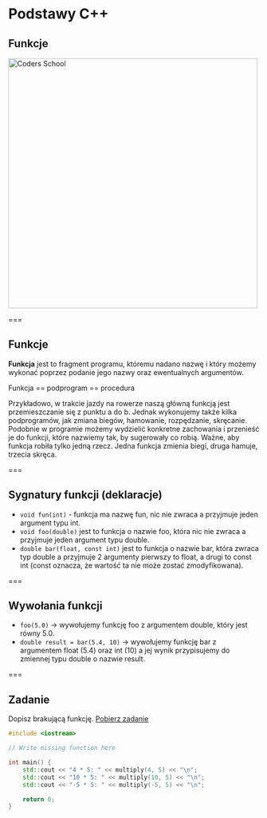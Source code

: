 <!-- .slide: data-background="#111111" -->

# Podstawy C++

## Funkcje

<a href="https://coders.school">
    <img width="500" data-src="../img/coders_school_logo.png" alt="Coders School" class="plain">
</a>

===

## Funkcje

**Funkcja** jest to fragment programu, któremu nadano nazwę i który możemy wykonać poprzez podanie jego nazwy oraz ewentualnych argumentów.

Funkcja == podprogram == procedura

Przykładowo, w trakcie jazdy na rowerze naszą główną funkcją jest przemieszczanie się z punktu a do b. Jednak wykonujemy także kilka podprogramów, jak zmiana biegów, hamowanie, rozpędzanie, skręcanie. Podobnie w programie możemy wydzielić konkretne zachowania i przenieść je do funkcji, które nazwiemy tak, by sugerowały co robią. Ważne, aby funkcja robiła tylko jedną rzecz. Jedna funkcja zmienia biegi, druga hamuje, trzecia skręca.

===

## Sygnatury funkcji (deklaracje)

* `void fun(int)` - funkcja ma nazwę fun, nic nie zwraca a przyjmuje jeden argument typu int.
* `void foo(double)` jest to funkcja o nazwie foo, która nic nie zwraca a przyjmuje jeden argument typu double.
* `double bar(float, const int)` jest to funkcja o nazwie bar, która zwraca typ double a przyjmuje 2 argumenty
pierwszy to float, a drugi to const int (const oznacza, że wartość ta nie może zostać zmodyfikowana).

===

## Wywołania funkcji

* `foo(5.0)` -> wywołujemy funkcję foo z argumentem double, który jest równy 5.0.
* `double result = bar(5.4, 10)` -> wywołujemy funkcję bar z argumentem float (5.4) oraz int (10) a jej wynik przypisujemy do zmiennej typu double o nazwie result.

===

## Zadanie

Dopisz brakującą funkcję. [Pobierz zadanie](zadanie1.cpp)

```cpp
#include <iostream>

// Write missing function here

int main() {
    std::cout << "4 * 5: " << multiply(4, 5) << "\n";
    std::cout << "10 * 5: " << multiply(10, 5) << "\n";
    std::cout << "-5 * 5: " << multiply(-5, 5) << "\n";

    return 0;
}
```